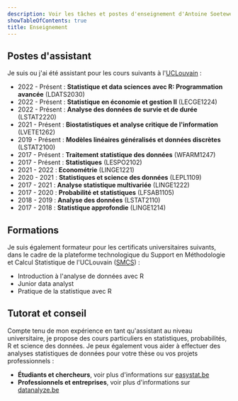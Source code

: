 ```yaml
---
description: Voir les tâches et postes d'enseignement d'Antoine Soetewey
showTableOfContents: true
title: Enseignement
---
```


## Postes d'assistant

Je suis ou j'ai été assistant pour les cours suivants à l'[UCLouvain](https://uclouvain.be/) :

<ul>
    <li>2022 - Présent : <b>Statistique et data sciences avec R: Programmation avancée</b> (LDATS2030)</li>
    <li>2022 - Présent : <b>Statistique en économie et gestion II</b> (LECGE1224)</li>
    <li>2022 - Présent : <b>Analyse des données de survie et de durée</b> (LSTAT2220)</li>
    <li>2021 - Présent : <b>Biostatistiques et analyse critique de l'information</b> (LVETE1262)</li>
    <li>2019 - Présent : <b>Modèles linéaires généralisés et données discrètes</b> (LSTAT2100)</li>
    <li>2017 - Présent : <b>Traitement statistique des données</b> (WFARM1247)</li>
    <li>2017 - Présent : <b>Statistiques</b> (LESPO2102)</li>
    <li>2021 - 2022 : <b>Econométrie</b> (LINGE1221)</li>
    <li>2020 - 2021 : <b>Statistiques et science des données</b> (LEPL1109)</li>
    <li>2017 - 2021 : <b>Analyse statistique multivariée</b> (LINGE1222)</li>
    <li>2017 - 2020 : <b>Probabilité et statistiques</b> (LFSAB1105)</li>
    <li>2018 - 2019 : <b>Analyse des données</b> (LSTAT2110)</li>
    <li>2017 - 2018 : <b>Statistique approfondie</b> (LINGE1214)</li>
</ul>

## Formations

Je suis également formateur pour les certificats universitaires suivants, dans le cadre de la plateforme technologique du Support en Méthodologie et Calcul Statistique de l'UCLouvain (<a href="https://sites.uclouvain.be/training/smcs/" target="_blank" rel="noopener">SMCS</a>) :

- Introduction à l'analyse de données avec R 
- Junior data analyst
- Pratique de la statistique avec R

## Tutorat et conseil

Compte tenu de mon expérience en tant qu'assistant au niveau universitaire, je propose des cours particuliers en statistiques, probabilités, R et science des données. Je peux également vous aider à effectuer des analyses statistiques de données pour votre thèse ou vos projets professionnels :

- **Étudiants et chercheurs**, voir plus d'informations sur [easystat.be](https://easystat.be/)
- **Professionnels et entreprises**, voir plus d'informations sur [datanalyze.be](https://datanalyze.be/fr/)
